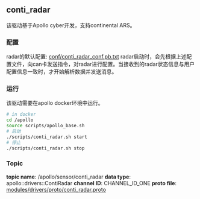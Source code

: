 ## conti_radar
该驱动基于Apollo cyber开发，支持continental ARS。

### 配置
radar的默认配置: [conf/conti_radar_conf.pb.txt](https://github.com/ApolloAuto/apollo/blob/master/modules/drivers/radar/conti_radar/conf/conti_radar_conf.pb.txt)
radar启动时，会先根据上述配置文件，向can卡发送指令，对radar进行配置。当接收到的radar状态信息与用户配置信息一致时，才开始解析数据并发送消息。

### 运行
该驱动需要在apollo docker环境中运行。
```bash
# in docker
cd /apollo
source scripts/apollo_base.sh
# 启动
./scripts/conti_radar.sh start
# 停止
./scripts/conti_radar.sh stop
```

### Topic
**topic name**: /apollo/sensor/conti_radar
**data type**:  apollo::drivers::ContiRadar
**channel ID**: CHANNEL_ID_ONE
**proto file**: [modules/drivers/proto/conti_radar.proto](https://github.com/ApolloAuto/apollo/blob/master/modules/drivers/proto/conti_radar.proto)
